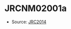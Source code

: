 <a name="material" />

# JRCNM02001a
<script type="application/ld+json">
  {
    "@context": "https://schema.org/",
    "@type": "ChemicalSubstance",
    "http://purl.org/dc/terms/conformsTo":
      {
        "@type": "CreativeWork",
        "@id": "https://bioschemas.org/profiles/ChemicalSubstance/0.4-RELEASE/"
      },
    "@id": "https://egonw.github.io/nanowiki/nanowiki383.html#material",
    "name": "JRCNM02001a",
    "sameAs": "http://127.0.0.1/mediawiki/index.php/Special:URIResolver/JRCNM02001a"
  }
</script>


* Source: [JRC2014](JRC2014.md)
